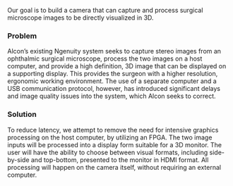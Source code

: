 Our goal is to build a camera that can capture and process surgical microscope images to be directly visualized in 3D.
### Problem
Alcon’s existing Ngenuity system seeks to capture stereo images from an ophthalmic surgical microscope, process the two images on a host computer, and provide a high definition, 3D image that can be displayed on a supporting display. This provides the surgeon with a higher resolution, ergonomic working environment. The use of a separate computer and a USB communication protocol, however, has introduced significant delays and image quality issues into the system, which Alcon seeks to correct.

### Solution
To reduce latency, we attempt to remove the need for intensive graphics processing on the host computer, by utilizing an FPGA. The two image inputs will be processed into a display form suitable for a 3D monitor. The user will have the ability to choose between visual formats, including side-by-side and top-bottom, presented to the monitor in HDMI format. All processing will happen on the camera itself, without requiring an external computer.

